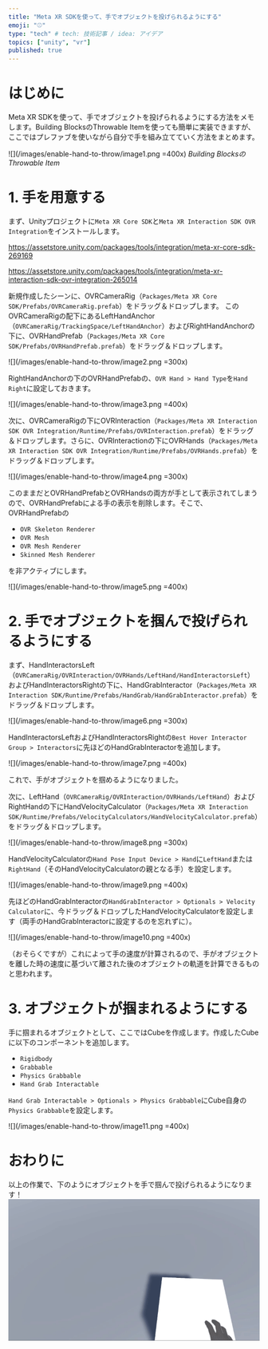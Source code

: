 ```yaml
---
title: "Meta XR SDKを使って、手でオブジェクトを投げられるようにする"
emoji: "⚾️"
type: "tech" # tech: 技術記事 / idea: アイデア
topics: ["unity", "vr"]
published: true
---
```

# はじめに
Meta XR SDKを使って、手でオブジェクトを投げられるようにする方法をメモします。Building BlocksのThrowable Itemを使っても簡単に実装できますが、ここではプレファブを使いながら自分で手を組み立てていく方法をまとめます。

![](/images/enable-hand-to-throw/image1.png =400x)
*Building BlocksのThrowable Item*

# 1. 手を用意する
まず、Unityプロジェクトに`Meta XR Core SDK`と`Meta XR Interaction SDK OVR Integration`をインストールします。

https://assetstore.unity.com/packages/tools/integration/meta-xr-core-sdk-269169

https://assetstore.unity.com/packages/tools/integration/meta-xr-interaction-sdk-ovr-integration-265014

新規作成したシーンに、OVRCameraRig（`Packages/Meta XR Core SDK/Prefabs/OVRCameraRig.prefab`）をドラッグ＆ドロップします。
このOVRCameraRigの配下にあるLeftHandAnchor（`OVRCameraRig/TrackingSpace/LeftHandAnchor`）およびRightHandAnchorの下に、OVRHandPrefab（`Packages/Meta XR Core SDK/Prefabs/OVRHandPrefab.prefab`）をドラッグ＆ドロップします。

![](/images/enable-hand-to-throw/image2.png =300x)

RightHandAnchorの下のOVRHandPrefabの、`OVR Hand > Hand Type`を`Hand Right`に設定しておきます。

![](/images/enable-hand-to-throw/image3.png =400x)

次に、OVRCameraRigの下にOVRInteraction（`Packages/Meta XR Interaction SDK OVR Integration/Runtime/Prefabs/OVRInteraction.prefab`）をドラッグ＆ドロップします。さらに、OVRInteractionの下にOVRHands（`Packages/Meta XR Interaction SDK OVR Integration/Runtime/Prefabs/OVRHands.prefab`）をドラッグ＆ドロップします。

![](/images/enable-hand-to-throw/image4.png =300x)

このままだとOVRHandPrefabとOVRHandsの両方が手として表示されてしまうので、OVRHandPrefabによる手の表示を削除します。そこで、OVRHandPrefabの
- `OVR Skeleton Renderer`
- `OVR Mesh`
- `OVR Mesh Renderer`
- `Skinned Mesh Renderer`

を非アクティブにします。

![](/images/enable-hand-to-throw/image5.png =400x)

# 2. 手でオブジェクトを掴んで投げられるようにする
まず、HandInteractorsLeft（`OVRCameraRig/OVRInteraction/OVRHands/LeftHand/HandInteractorsLeft`）およびHandInteractorsRightの下に、HandGrabInteractor（`Packages/Meta XR Interaction SDK/Runtime/Prefabs/HandGrab/HandGrabInteractor.prefab`）をドラッグ＆ドロップします。

![](/images/enable-hand-to-throw/image6.png =300x)

HandInteractorsLeftおよびHandInteractorsRightの`Best Hover Interactor Group > Interactors`に先ほどのHandGrabInteractorを追加します。

![](/images/enable-hand-to-throw/image7.png =400x)

これで、手がオブジェクトを掴めるようになりました。

次に、LeftHand（`OVRCameraRig/OVRInteraction/OVRHands/LeftHand`）およびRightHandの下にHandVelocityCalculator（`Packages/Meta XR Interaction SDK/Runtime/Prefabs/VelocityCalculators/HandVelocityCalculator.prefab`）をドラッグ＆ドロップします。

![](/images/enable-hand-to-throw/image8.png =300x)

HandVelocityCalculatorの`Hand Pose Input Device > Hand`に`LeftHand`または`RightHand`（そのHandVelocityCalculatorの親となる手）を設定します。

![](/images/enable-hand-to-throw/image9.png =400x)

先ほどのHandGrabInteractorの`HandGrabInteractor > Optionals > Velocity Calculator`に、今ドラッグ＆ドロップしたHandVelocityCalculatorを設定します（両手のHandGrabInteractorに設定するのを忘れずに）。

![](/images/enable-hand-to-throw/image10.png =400x)

（おそらくですが）これによって手の速度が計算されるので、手がオブジェクトを離した時の速度に基づいて離された後のオブジェクトの軌道を計算できるものと思われます。

# 3. オブジェクトが掴まれるようにする
手に掴まれるオブジェクトとして、ここではCubeを作成します。作成したCubeに以下のコンポーネントを追加します。

- `Rigidbody`
- `Grabbable`
- `Physics Grabbable`
- `Hand Grab Interactable`

`Hand Grab Interactable > Optionals > Physics Grabbable`にCube自身の`Physics Grabbable`を設定します。

![](/images/enable-hand-to-throw/image11.png =400x)

# おわりに
以上の作業で、下のようにオブジェクトを手で掴んで投げられるようになります！
![](/images/enable-hand-to-throw/movie1.gif)